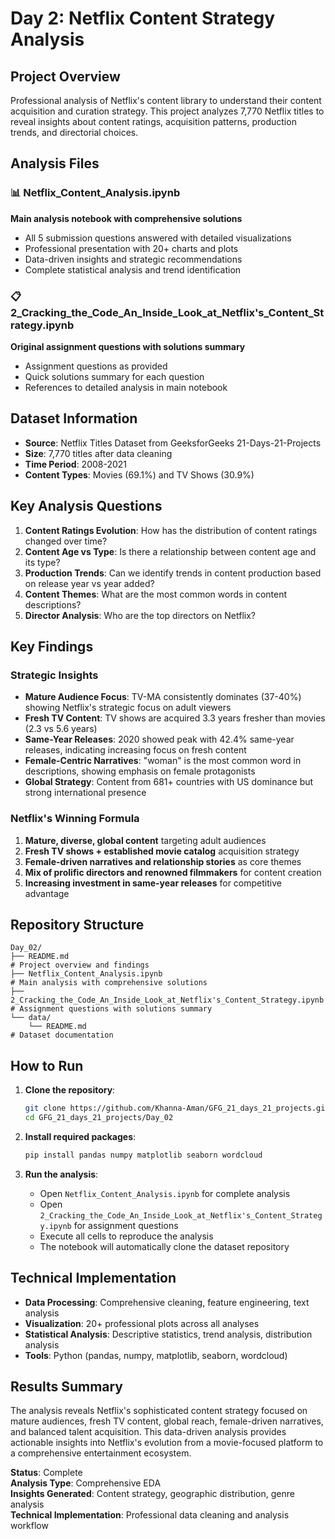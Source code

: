 # Day 2: Netflix Content Strategy Analysis

## Project Overview

Professional analysis of Netflix's content library to understand their content acquisition and curation strategy. This project analyzes 7,770 Netflix titles to reveal insights about content ratings, acquisition patterns, production trends, and directorial choices.

## Analysis Files

### 📊 Netflix_Content_Analysis.ipynb
**Main analysis notebook with comprehensive solutions**
- All 5 submission questions answered with detailed visualizations
- Professional presentation with 20+ charts and plots
- Data-driven insights and strategic recommendations
- Complete statistical analysis and trend identification

### 📋 2_Cracking_the_Code_An_Inside_Look_at_Netflix's_Content_Strategy.ipynb
**Original assignment questions with solutions summary**
- Assignment questions as provided
- Quick solutions summary for each question
- References to detailed analysis in main notebook

## Dataset Information

- **Source**: Netflix Titles Dataset from GeeksforGeeks 21-Days-21-Projects
- **Size**: 7,770 titles after data cleaning
- **Time Period**: 2008-2021
- **Content Types**: Movies (69.1%) and TV Shows (30.9%)

## Key Analysis Questions

1. **Content Ratings Evolution**: How has the distribution of content ratings changed over time?
2. **Content Age vs Type**: Is there a relationship between content age and its type?
3. **Production Trends**: Can we identify trends in content production based on release year vs year added?
4. **Content Themes**: What are the most common words in content descriptions?
5. **Director Analysis**: Who are the top directors on Netflix?

## Key Findings

### Strategic Insights

- **Mature Audience Focus**: TV-MA consistently dominates (37-40%) showing Netflix's strategic focus on adult viewers
- **Fresh TV Content**: TV shows are acquired 3.3 years fresher than movies (2.3 vs 5.6 years)
- **Same-Year Releases**: 2020 showed peak with 42.4% same-year releases, indicating increasing focus on fresh content
- **Female-Centric Narratives**: "woman" is the most common word in descriptions, showing emphasis on female protagonists
- **Global Strategy**: Content from 681+ countries with US dominance but strong international presence

### Netflix's Winning Formula

1. **Mature, diverse, global content** targeting adult audiences
2. **Fresh TV shows + established movie catalog** acquisition strategy
3. **Female-driven narratives and relationship stories** as core themes
4. **Mix of prolific directors and renowned filmmakers** for content creation
5. **Increasing investment in same-year releases** for competitive advantage

## Repository Structure

```
Day_02/
├── README.md                                                                      # Project overview and findings
├── Netflix_Content_Analysis.ipynb                                                # Main analysis with comprehensive solutions
├── 2_Cracking_the_Code_An_Inside_Look_at_Netflix's_Content_Strategy.ipynb       # Assignment questions with solutions summary
└── data/
    └── README.md                                                                 # Dataset documentation
```

## How to Run

1. **Clone the repository**:
   ```bash
   git clone https://github.com/Khanna-Aman/GFG_21_days_21_projects.git
   cd GFG_21_days_21_projects/Day_02
   ```

2. **Install required packages**:
   ```bash
   pip install pandas numpy matplotlib seaborn wordcloud
   ```

3. **Run the analysis**:
   - Open `Netflix_Content_Analysis.ipynb` for complete analysis
   - Open `2_Cracking_the_Code_An_Inside_Look_at_Netflix's_Content_Strategy.ipynb` for assignment questions
   - Execute all cells to reproduce the analysis
   - The notebook will automatically clone the dataset repository

## Technical Implementation

- **Data Processing**: Comprehensive cleaning, feature engineering, text analysis
- **Visualization**: 20+ professional plots across all analyses
- **Statistical Analysis**: Descriptive statistics, trend analysis, distribution analysis
- **Tools**: Python (pandas, numpy, matplotlib, seaborn, wordcloud)

## Results Summary

The analysis reveals Netflix's sophisticated content strategy focused on mature audiences, fresh TV content, global reach, female-driven narratives, and balanced talent acquisition. This data-driven analysis provides actionable insights into Netflix's evolution from a movie-focused platform to a comprehensive entertainment ecosystem.

**Status**: Complete  
**Analysis Type**: Comprehensive EDA  
**Insights Generated**: Content strategy, geographic distribution, genre analysis  
**Technical Implementation**: Professional data cleaning and analysis workflow
